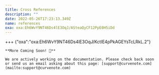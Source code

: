 ```yaml
---
title: Cross References
description: ""
date: 2022-05-26T17:23:13.349Z
name: references
oxa: oxa:Eh6WvY9NT46Ds4lE3OqJ/ASteaQyCF12PpE0H5iDd
---
```


+++ {"oxa":"oxa:Eh6WvY9NT46Ds4lE3OqJ/KctIE4pPkAGEYsTcLRkL.2"}

````{important}
**More Coming Soon! 🚧**

We are actively working on the documentation. Please check back soon or send us an email asking about this page: [support@curvenote.com](mailto:support@curvenote.com)

````

